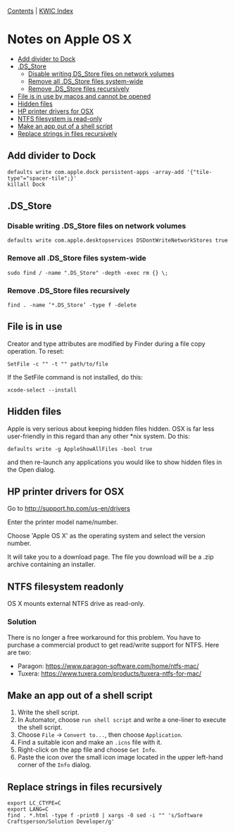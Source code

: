 [Contents](contents.md) | [KWIC Index](kwic-index.md)

# Notes on Apple OS X 

* [Add divider to Dock](#add-divider-to-dock)
* [.DS_Store](#ds_store)
    * [Disable writing DS_Store files on network volumes](#disable-writing-ds_store-files-on-network-volumes)
    * [Remove all .DS_Store files system-wide](#remove-all-ds_store-files-system-wide)
    * [Remove .DS_Store files recursively](#remove-ds_store-files-recursively)
* [File is in use by macos and cannot be opened](#file-is-in-use)
* [Hidden files](#hidden-files)
* [HP printer drivers for OSX](#hp-printer-drivers-for-osx)
* [NTFS filesystem is read-only](#ntfs-filesystem-readonly)
* [Make an app out of a shell script](#make-an-app-out-of-a-shell-script)
* [Replace strings in files recursively](#replace-strings-in-files-recursively)

## Add divider to Dock

```shell
defaults write com.apple.dock persistent-apps -array-add '{"tile-type"="spacer-tile";}'
killall Dock
```

## .DS_Store

### Disable writing .DS_Store files on network volumes

```shell
defaults write com.apple.desktopservices DSDontWriteNetworkStores true
```

### Remove all .DS_Store files system-wide

```shell
sudo find / -name ".DS_Store" -depth -exec rm {} \;
```

### Remove .DS_Store files recursively

```shell
find . -name ‘*.DS_Store’ -type f -delete
```

## File is in use

Creator and type attributes are modified by Finder during a file copy operation. To reset:

```shell
SetFile -c "" -t "" path/to/file
```

If the SetFile command is not installed, do this:

```shell
xcode-select --install
```

## Hidden files

Apple is very serious about keeping hidden files hidden. OSX is far less user-friendly in this regard than any other \*nix system. Do this:

```shell
defaults write -g AppleShowAllFiles -bool true
```

and then re-launch any applications you would like to show hidden files in the Open dialog.

## HP printer drivers for OSX

Go to http://support.hp.com/us-en/drivers

Enter the printer model name/number.

Choose 'Apple OS X' as the operating system and select the version number.

It will take you to a download page. The file you download will be a .zip archive containing an installer.

## NTFS filesystem readonly

OS X mounts external NTFS drive as read-only. 

### Solution

There is no longer a free workaround for this problem. You have to purchase a commercial product to get read/write support for NTFS. Here are two: 

- Paragon: https://www.paragon-software.com/home/ntfs-mac/ 
- Tuxera: https://www.tuxera.com/products/tuxera-ntfs-for-mac/

## Make an app out of a shell script

1. Write the shell script.
2. In Automator, choose ```run shell script``` and write a one-liner to execute the shell script.
3. Choose ```File``` -> ```Convert to...```, then choose ```Application```.
4. Find a suitable icon and make an ```.icns``` file with it.
5. Right-click on the app file and choose ```Get Info```.
6. Paste the icon over the small icon image located in the upper left-hand corner of the ```Info``` dialog.

## Replace strings in files recursively

```shell
export LC_CTYPE=C
export LANG=C
find . *.html -type f -print0 | xargs -0 sed -i "" 's/Software Craftsperson/Solution Developer/g'
```

